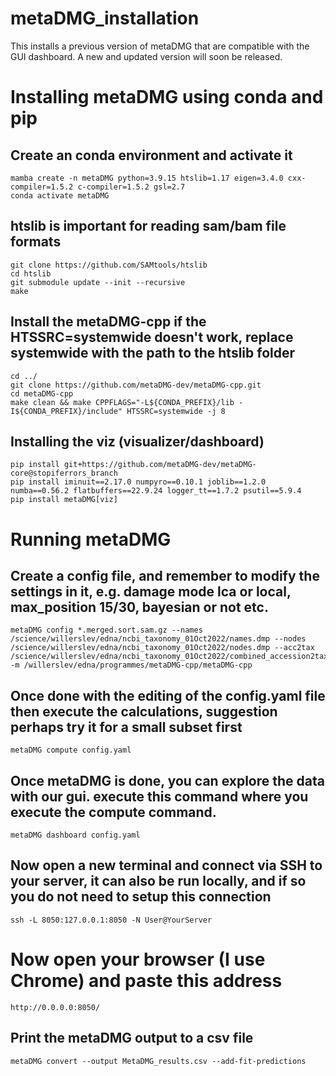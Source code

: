 # metaDMG_installation
This installs a previous version of metaDMG that are compatible with the GUI dashboard. A new and updated version will soon be released.

# Installing metaDMG using conda and pip

## Create an conda environment and activate it
```
mamba create -n metaDMG python=3.9.15 htslib=1.17 eigen=3.4.0 cxx-compiler=1.5.2 c-compiler=1.5.2 gsl=2.7
conda activate metaDMG
```

## htslib is important for reading sam/bam file formats
```
git clone https://github.com/SAMtools/htslib
cd htslib
git submodule update --init --recursive
make
```

## Install the metaDMG-cpp if the HTSSRC=systemwide doesn't work, replace systemwide with the path to the htslib folder
```
cd ../
git clone https://github.com/metaDMG-dev/metaDMG-cpp.git
cd metaDMG-cpp
make clean && make CPPFLAGS="-L${CONDA_PREFIX}/lib -I${CONDA_PREFIX}/include" HTSSRC=systemwide -j 8
```

## Installing the viz (visualizer/dashboard) 
```
pip install git+https://github.com/metaDMG-dev/metaDMG-core@stopiferrors_branch
pip install iminuit==2.17.0 numpyro==0.10.1 joblib==1.2.0 numba==0.56.2 flatbuffers==22.9.24 logger_tt==1.7.2 psutil==5.9.4
pip install metaDMG[viz]
```

# Running metaDMG

## Create a config file, and remember to modify the settings in it, e.g. damage mode lca or local, max_position 15/30, bayesian or not etc.
```
metaDMG config *.merged.sort.sam.gz --names /science/willerslev/edna/ncbi_taxonomy_01Oct2022/names.dmp --nodes /science/willerslev/edna/ncbi_taxonomy_01Oct2022/nodes.dmp --acc2tax /science/willerslev/edna/ncbi_taxonomy_01Oct2022/combined_accession2taxid_20221112.gz -m /willerslev/edna/programmes/metaDMG-cpp/metaDMG-cpp
```
## Once done with the editing of the config.yaml file then execute the calculations, suggestion perhaps try it for a small subset first
```
metaDMG compute config.yaml
```

## Once metaDMG is done, you can explore the data with our gui. execute this command where you execute the compute command.
```
metaDMG dashboard config.yaml
```
## Now open a new terminal and connect via SSH to your server, it can also be run locally, and if so you do not need to setup this connection
```
ssh -L 8050:127.0.0.1:8050 -N User@YourServer
```
# Now open your browser (I use Chrome) and paste this address
```
http://0.0.0.0:8050/
```

## Print the metaDMG output to a csv file
```
metaDMG convert --output MetaDMG_results.csv --add-fit-predictions
```

